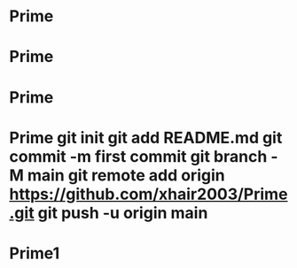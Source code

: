 # Prime
# Prime
# Prime
# Prime git init git add README.md git commit -m first commit git branch -M main git remote add origin https://github.com/xhair2003/Prime.git git push -u origin main
# Prime1
